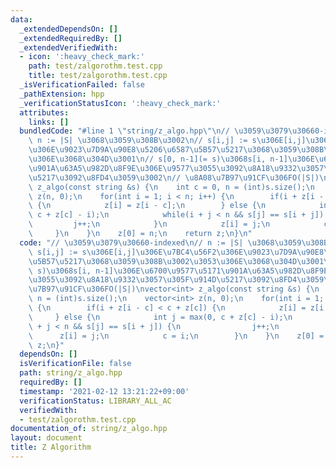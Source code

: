 ```yaml
---
data:
  _extendedDependsOn: []
  _extendedRequiredBy: []
  _extendedVerifiedWith:
  - icon: ':heavy_check_mark:'
    path: test/zalgorothm.test.cpp
    title: test/zalgorothm.test.cpp
  _isVerificationFailed: false
  _pathExtension: hpp
  _verificationStatusIcon: ':heavy_check_mark:'
  attributes:
    links: []
  bundledCode: "#line 1 \"string/z_algo.hpp\"\n// \u3059\u3079\u30660-indexed\n//\
    \ n := |S| \u3068\u3059\u308B\u3002\n// s[i,j] := s\u306E[i,j]\u306E\u7BC4\u56F2\
    \u306E\u9023\u7D9A\u90E8\u5206\u6587\u5B57\u5217\u3068\u3059\u308B\u3002\u3053\
    \u306E\u3068\u304D\u3001\n// s[0, n-1](= s)\u3068s[i, n-1]\u306E\u6700\u9577\u5171\
    \u901A\u63A5\u982D\u8F9E\u306E\u9577\u3055\u3092\u8A18\u9332\u3057\u305F\u914D\
    \u5217\u3092\u8FD4\u3059\u3002\n// \u8A08\u7B97\u91CF\u306FO(|S|)\nvector<int>\
    \ z_algo(const string &s) {\n    int c = 0, n = (int)s.size();\n    vector<int>\
    \ z(n, 0);\n    for(int i = 1; i < n; i++) {\n        if(i + z[i - c] < c + z[c])\
    \ {\n            z[i] = z[i - c];\n        } else {\n            int j = max(0,\
    \ c + z[c] - i);\n            while(i + j < n && s[j] == s[i + j]) {\n       \
    \         j++;\n            }\n            z[i] = j;\n            c = i;\n   \
    \     }\n    }\n    z[0] = n;\n    return z;\n}\n"
  code: "// \u3059\u3079\u30660-indexed\n// n := |S| \u3068\u3059\u308B\u3002\n//\
    \ s[i,j] := s\u306E[i,j]\u306E\u7BC4\u56F2\u306E\u9023\u7D9A\u90E8\u5206\u6587\
    \u5B57\u5217\u3068\u3059\u308B\u3002\u3053\u306E\u3068\u304D\u3001\n// s[0, n-1](=\
    \ s)\u3068s[i, n-1]\u306E\u6700\u9577\u5171\u901A\u63A5\u982D\u8F9E\u306E\u9577\
    \u3055\u3092\u8A18\u9332\u3057\u305F\u914D\u5217\u3092\u8FD4\u3059\u3002\n// \u8A08\
    \u7B97\u91CF\u306FO(|S|)\nvector<int> z_algo(const string &s) {\n    int c = 0,\
    \ n = (int)s.size();\n    vector<int> z(n, 0);\n    for(int i = 1; i < n; i++)\
    \ {\n        if(i + z[i - c] < c + z[c]) {\n            z[i] = z[i - c];\n   \
    \     } else {\n            int j = max(0, c + z[c] - i);\n            while(i\
    \ + j < n && s[j] == s[i + j]) {\n                j++;\n            }\n      \
    \      z[i] = j;\n            c = i;\n        }\n    }\n    z[0] = n;\n    return\
    \ z;\n}"
  dependsOn: []
  isVerificationFile: false
  path: string/z_algo.hpp
  requiredBy: []
  timestamp: '2021-02-12 13:21:22+09:00'
  verificationStatus: LIBRARY_ALL_AC
  verifiedWith:
  - test/zalgorothm.test.cpp
documentation_of: string/z_algo.hpp
layout: document
title: Z Algorithm
---
```

